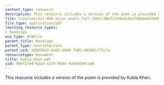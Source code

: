 ```yaml
---
content_type: resource
description: This resource includes a version of the poem is provided by Kubla Khan.
file: /courses/21l-004-major-poets-fall-2001/98ef27e962a343799b0443504b99ca88_kubla_khan.pdf
file_type: application/pdf
learning_resource_types:
- Readings
ocw_type: OCWFile
parent_title: Readings
parent_type: CourseSection
parent_uid: 509250a3-0a02-6960-7405-481861f75c7e
resourcetype: Document
title: kubla_khan.pdf
uid: 98ef27e9-62a3-4379-9b04-43504b99ca88
---
```

This resource includes a version of the poem is provided by Kubla Khan.

